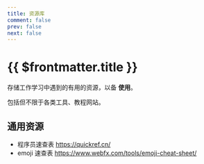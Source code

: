 ```yaml
---
title: 资源库
comment: false
prev: false
next: false
---
```


# {{ $frontmatter.title }}

存储工作学习中遇到的有用的资源，以备 **使用**。

包括但不限于各类工具、教程网站。

## 通用资源

- 程序员速查表 https://quickref.cn/
- emoji 速查表 https://www.webfx.com/tools/emoji-cheat-sheet/
